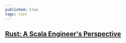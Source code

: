 ```yaml
---
published: true
tags: rust
---
```

## [Rust: A Scala Engineer's Perspective](https://beachape.com/blog/2017/05/24/rust-from-scala/)
